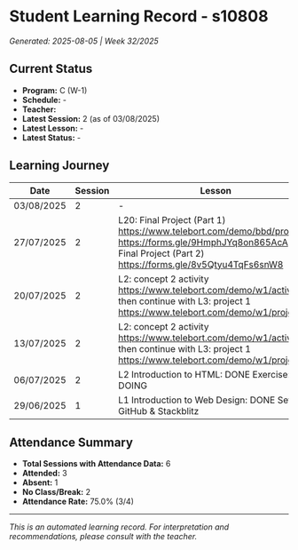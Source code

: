# Student Learning Record - s10808
*Generated: 2025-08-05 | Week 32/2025*

## Current Status
- **Program:** C (W-1)
- **Schedule:**  -
- **Teacher:** 
- **Latest Session:** 2 (as of 03/08/2025)
- **Latest Lesson:** -
- **Latest Status:** -

## Learning Journey
| Date | Session | Lesson | Attendance | Progress |
|------|---------|--------|------------|----------|
| 03/08/2025 | 2 | - | - | - |
| 27/07/2025 | 2 | L20: Final Project (Part 1) https://www.telebort.com/demo/bbd/project/4  https://forms.gle/9HmphJYq8on865AcA  L21: Final Project (Part 2) https://forms.gle/8v5Qtyu4TqFs6snW8  | No Class | - |
| 20/07/2025 | 2 | L2: concept 2 activity https://www.telebort.com/demo/w1/activity/2  then continue with L3: project 1 https://www.telebort.com/demo/w1/project/1  | No Class | In Progress |
| 13/07/2025 | 2 | L2: concept 2 activity https://www.telebort.com/demo/w1/activity/2  then continue with L3: project 1 https://www.telebort.com/demo/w1/project/1  | Absent | In Progress |
| 06/07/2025 | 2 | L2 Introduction to HTML: DONE  Exercise: DOING | Syahin | In Progress |
| 29/06/2025 | 1 | L1 Introduction to Web Design: DONE  Setup GitHub & Stackblitz | Syahin | - |

## Attendance Summary
- **Total Sessions with Attendance Data:** 6
- **Attended:** 3
- **Absent:** 1
- **No Class/Break:** 2
- **Attendance Rate:** 75.0% (3/4)

---
*This is an automated learning record. For interpretation and recommendations, please consult with the teacher.*